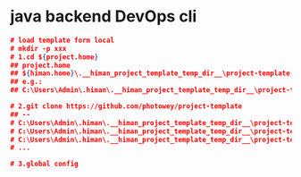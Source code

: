 <!--
 * @Author: weichangjun
 * @Date: 2022-01-26 09:56:13
 * @LastEditTime: 2022-03-30 13:15:16
 * @LastEditors: weichangjun
 * @Description: README.md
 * @FilePath: /himan-cli/README.md
 * Copyright (c) 2022 by weichangjun/Uphicoo Co., Ltd. All Rights Reserved.
-->
# java backend DevOps cli

```json
# load template form local
# mkdir -p xxx
# 1.cd ${project.home}
## project.home
## ${himan.home}\.__himan_project_template_temp_dir__\project-template
## e.g.:
## C:\Users\Admin\.himan\.__himan_project_template_temp_dir__\project-template

# 2.git clone https://github.com/photowey/project-template
## -- 
# C:\Users\Admin\.himan\.__himan_project_template_temp_dir__\project-template
# C:\Users\Admin\.himan\.__himan_project_template_temp_dir__\project-template\project-template-client
# C:\Users\Admin\.himan\.__himan_project_template_temp_dir__\project-template\project-template-core
# ...

# 3.global config
```


